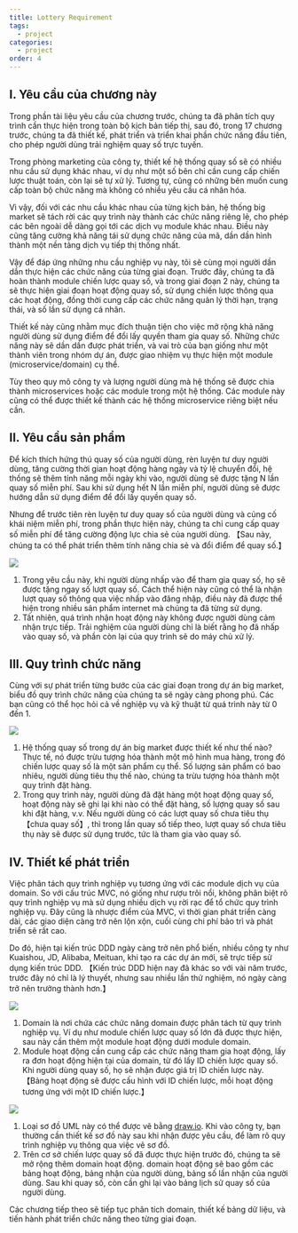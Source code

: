 ```yaml
---
title: Lottery Requirement
tags:
  - project
categories:
  - project
order: 4
---
```

## **I. Yêu cầu của chương này**

Trong phần tài liệu yêu cầu của chương trước, chúng ta đã phân tích quy trình cần thực hiện trong toàn bộ kịch bản tiếp thị, sau đó, trong 17 chương trước, chúng ta đã thiết kế, phát triển và triển khai phần chức năng đầu tiên, cho phép người dùng trải nghiệm quay số trực tuyến.

Trong phòng marketing của công ty, thiết kế hệ thống quay số sẽ có nhiều nhu cầu sử dụng khác nhau, ví dụ như một số bên chỉ cần cung cấp chiến lược thuật toán, còn lại sẽ tự xử lý. Tương tự, cũng có những bên muốn cung cấp toàn bộ chức năng mà không có nhiều yêu cầu cá nhân hóa.

Vì vậy, đối với các nhu cầu khác nhau của từng kịch bản, hệ thống big market sẽ tách rời các quy trình này thành các chức năng riêng lẻ, cho phép các bên ngoài dễ dàng gọi tới các dịch vụ module khác nhau. Điều này cũng tăng cường khả năng tái sử dụng chức năng của mã, dần dần hình thành một nền tảng dịch vụ tiếp thị thống nhất.

Vậy để đáp ứng những nhu cầu nghiệp vụ này, tôi sẽ cùng mọi người dần dần thực hiện các chức năng của từng giai đoạn. Trước đây, chúng ta đã hoàn thành module chiến lược quay số, và trong giai đoạn 2 này, chúng ta sẽ thực hiện giai đoạn hoạt động quay số, sử dụng chiến lược thông qua các hoạt động, đồng thời cung cấp các chức năng quản lý thời hạn, trạng thái, và số lần sử dụng cá nhân.

Thiết kế này cũng nhằm mục đích thuận tiện cho việc mở rộng khả năng người dùng sử dụng điểm để đổi lấy quyền tham gia quay số. Những chức năng này sẽ dần dần được phát triển, và vai trò của bạn giống như một thành viên trong nhóm dự án, được giao nhiệm vụ thực hiện một module (microservice/domain) cụ thể.

Tùy theo quy mô công ty và lượng người dùng mà hệ thống sẽ được chia thành microservices hoặc các module trong một hệ thống. Các module này cũng có thể được thiết kế thành các hệ thống microservice riêng biệt nếu cần.

## **II. Yêu cầu sản phẩm**

Để kích thích hứng thú quay số của người dùng, rèn luyện tư duy người dùng, tăng cường thời gian hoạt động hàng ngày và tỷ lệ chuyển đổi, hệ thống sẽ thêm tính năng mỗi ngày khi vào, người dùng sẽ được tặng N lần quay số miễn phí. Sau khi sử dụng hết N lần miễn phí, người dùng sẽ được hướng dẫn sử dụng điểm để đổi lấy quyền quay số.

Nhưng để trước tiên rèn luyện tư duy quay số của người dùng và củng cố khái niệm miễn phí, trong phần thực hiện này, chúng ta chỉ cung cấp quay số miễn phí để tăng cường động lực chia sẻ của người dùng. 【Sau này, chúng ta có thể phát triển thêm tính năng chia sẻ và đổi điểm để quay số.】

![](https://article-images.zsxq.com/FmOmI_AFEWMGxG6hS2GgoqpMqkzV)

1. Trong yêu cầu này, khi người dùng nhấp vào để tham gia quay số, họ sẽ được tặng ngay số lượt quay số. Cách thể hiện này cũng có thể là nhận lượt quay số thông qua việc nhấp vào đăng nhập, điều này đã được thể hiện trong nhiều sản phẩm internet mà chúng ta đã từng sử dụng.
2. Tất nhiên, quá trình nhận hoạt động này không được người dùng cảm nhận trực tiếp. Trải nghiệm của người dùng chỉ là biết rằng họ đã nhấp vào quay số, và phần còn lại của quy trình sẽ do máy chủ xử lý.

## **III. Quy trình chức năng**

Cùng với sự phát triển từng bước của các giai đoạn trong dự án big market, biểu đồ quy trình chức năng của chúng ta sẽ ngày càng phong phú. Các bạn cũng có thể học hỏi cả về nghiệp vụ và kỹ thuật từ quá trình này từ 0 đến 1.

![](https://article-images.zsxq.com/FhHy9DEqTp-oTFMwGC7At4YMS8D_)

1. Hệ thống quay số trong dự án big market được thiết kế như thế nào? Thực tế, nó được trừu tượng hóa thành một mô hình mua hàng, trong đó chiến lược quay số là một sản phẩm cụ thể. Số lượng sản phẩm có bao nhiêu, người dùng tiêu thụ thế nào, chúng ta trừu tượng hóa thành một quy trình đặt hàng.
2. Trong quy trình này, người dùng đã đặt hàng một hoạt động quay số, hoạt động này sẽ ghi lại khi nào có thể đặt hàng, số lượng quay số sau khi đặt hàng, v.v. Nếu người dùng có các lượt quay số chưa tiêu thụ【chưa quay số】, thì trong lần quay số tiếp theo, lượt quay số chưa tiêu thụ này sẽ được sử dụng trước, tức là tham gia vào quay số.

## **IV. Thiết kế phát triển**

Việc phân tách quy trình nghiệp vụ tương ứng với các module dịch vụ của domain. So với cấu trúc MVC, nó giống như rượu trôi nổi, không phân biệt rõ quy trình nghiệp vụ mà sử dụng nhiều dịch vụ rời rạc để tổ chức quy trình nghiệp vụ. Đây cũng là nhược điểm của MVC, vì thời gian phát triển càng dài, các giao diện càng trở nên lộn xộn, cuối cùng chi phí bảo trì và phát triển sẽ rất cao.

Do đó, hiện tại kiến trúc DDD ngày càng trở nên phổ biến, nhiều công ty như Kuaishou, JD, Alibaba, Meituan, khi tạo ra các dự án mới, sẽ trực tiếp sử dụng kiến trúc DDD. 【Kiến trúc DDD hiện nay đã khác so với vài năm trước, trước đây nó chỉ là lý thuyết, nhưng sau nhiều lần thử nghiệm, nó ngày càng trở nên trưởng thành hơn.】

![](https://article-images.zsxq.com/FjJmxLBt62dwM37n_U7xPVE2uY24)

1. Domain là nơi chứa các chức năng domain được phân tách từ quy trình nghiệp vụ. Ví dụ như module chiến lược quay số lớn đã được thực hiện, sau này cần thêm một module hoạt động dưới module domain.
2. Module hoạt động cần cung cấp các chức năng tham gia hoạt động, lấy ra đơn hoạt động hiện tại của domain, từ đó lấy ID chiến lược quay số. Khi người dùng quay số, họ sẽ nhận được giá trị ID chiến lược này.【Bảng hoạt động sẽ được cấu hình với ID chiến lược, mỗi hoạt động tương ứng với một ID chiến lược.】

![](https://article-images.zsxq.com/Fvbd6MeDmHCpW5rJOJJUkhCyiuTh)

1. Loại sơ đồ UML này có thể được vẽ bằng [draw.io](http://draw.io). Khi vào công ty, bạn thường cần thiết kế sơ đồ này sau khi nhận được yêu cầu, để làm rõ quy trình nghiệp vụ thông qua việc vẽ sơ đồ.
2. Trên cơ sở chiến lược quay số đã được thực hiện trước đó, chúng ta sẽ mở rộng thêm domain hoạt động. domain hoạt động sẽ bao gồm các bảng hoạt động, bảng nhận của người dùng, bảng số lần nhận của người dùng. Sau khi quay số, còn cần ghi lại vào bảng lịch sử quay số của người dùng.

Các chương tiếp theo sẽ tiếp tục phân tích domain, thiết kế bảng dữ liệu, và tiến hành phát triển chức năng theo từng giai đoạn.
